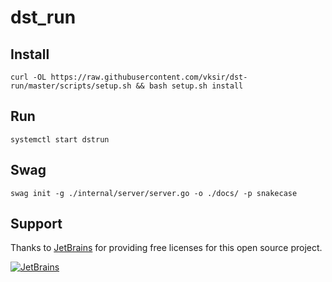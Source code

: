 # dst_run

## Install

```shell
curl -OL https://raw.githubusercontent.com/vksir/dst-run/master/scripts/setup.sh && bash setup.sh install
```

## Run

```shell
systemctl start dstrun
```

## Swag

```shell
swag init -g ./internal/server/server.go -o ./docs/ -p snakecase
```

## Support

Thanks to [JetBrains](https://www.jetbrains.com/?from=neutron-star) for providing free licenses for this open source project.

[![JetBrains](https://resources.jetbrains.com/storage/products/company/brand/logos/jb_beam.svg)](https://www.jetbrains.com/?from=neutron-star)